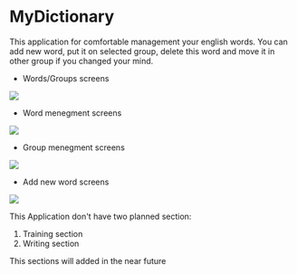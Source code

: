 # MyDictionary
This application for comfortable management your english words. You can add new word, put it on selected group, delete this word and move it in other group if you changed your mind. 

* Words/Groups screens

![](https://sun9-6.userapi.com/c840434/v840434063/70193/egkuHL8KIB0.jpg)

* Word menegment screens

![](https://sun9-7.userapi.com/c840434/v840434063/701c5/gJB5M4iwslg.jpg)

* Group menegment screens

![](https://sun9-3.userapi.com/c840434/v840434063/701ce/vY5SqWhkccI.jpg)

* Add new word screens

![](https://sun9-8.userapi.com/c840434/v840434063/701ea/STui3XEnL0I.jpg)




This Application don't have two planned section:
1. Training section
2. Writing section

This sections will added in the near future 
